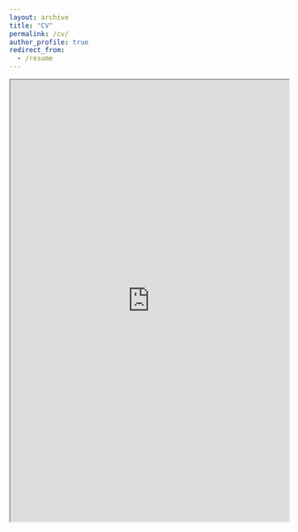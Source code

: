 ```yaml
---
layout: archive
title: "CV"
permalink: /cv/
author_profile: true
redirect_from:
  - /resume
---
```


<iframe src="https://drive.google.com/file/d/1PzVojXbtCmicBEwmqG4Z5Cu2rIxN4q1q/preview" width="100%" height="800"></iframe>

